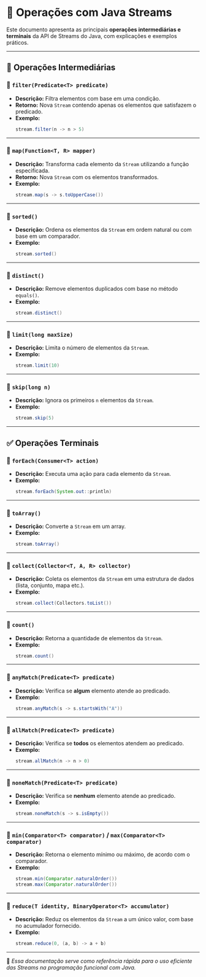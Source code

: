 # 📘 Operações com Java Streams

Este documento apresenta as principais **operações intermediárias e terminais** da API de Streams do Java, com explicações e exemplos práticos.

---

## 🚧 Operações Intermediárias

### 🔹 `filter(Predicate<T> predicate)`
- **Descrição:** Filtra elementos com base em uma condição.
- **Retorno:** Nova `Stream` contendo apenas os elementos que satisfazem o predicado.
- **Exemplo:**
  ```java
  stream.filter(n -> n > 5)
  ```

---

### 🔹 `map(Function<T, R> mapper)`
- **Descrição:** Transforma cada elemento da `Stream` utilizando a função especificada.
- **Retorno:** Nova `Stream` com os elementos transformados.
- **Exemplo:**
  ```java
  stream.map(s -> s.toUpperCase())
  ```

---

### 🔹 `sorted()`
- **Descrição:** Ordena os elementos da `Stream` em ordem natural ou com base em um comparador.
- **Exemplo:**
  ```java
  stream.sorted()
  ```

---

### 🔹 `distinct()`
- **Descrição:** Remove elementos duplicados com base no método `equals()`.
- **Exemplo:**
  ```java
  stream.distinct()
  ```

---

### 🔹 `limit(long maxSize)`
- **Descrição:** Limita o número de elementos da `Stream`.
- **Exemplo:**
  ```java
  stream.limit(10)
  ```

---

### 🔹 `skip(long n)`
- **Descrição:** Ignora os primeiros `n` elementos da `Stream`.
- **Exemplo:**
  ```java
  stream.skip(5)
  ```

---

## ✅ Operações Terminais

### 🔸 `forEach(Consumer<T> action)`
- **Descrição:** Executa uma ação para cada elemento da `Stream`.
- **Exemplo:**
  ```java
  stream.forEach(System.out::println)
  ```

---

### 🔸 `toArray()`
- **Descrição:** Converte a `Stream` em um array.
- **Exemplo:**
  ```java
  stream.toArray()
  ```

---

### 🔸 `collect(Collector<T, A, R> collector)`
- **Descrição:** Coleta os elementos da `Stream` em uma estrutura de dados (lista, conjunto, mapa etc.).
- **Exemplo:**
  ```java
  stream.collect(Collectors.toList())
  ```

---

### 🔸 `count()`
- **Descrição:** Retorna a quantidade de elementos da `Stream`.
- **Exemplo:**
  ```java
  stream.count()
  ```

---

### 🔸 `anyMatch(Predicate<T> predicate)`
- **Descrição:** Verifica se **algum** elemento atende ao predicado.
- **Exemplo:**
  ```java
  stream.anyMatch(s -> s.startsWith("A"))
  ```

---

### 🔸 `allMatch(Predicate<T> predicate)`
- **Descrição:** Verifica se **todos** os elementos atendem ao predicado.
- **Exemplo:**
  ```java
  stream.allMatch(n -> n > 0)
  ```

---

### 🔸 `noneMatch(Predicate<T> predicate)`
- **Descrição:** Verifica se **nenhum** elemento atende ao predicado.
- **Exemplo:**
  ```java
  stream.noneMatch(s -> s.isEmpty())
  ```

---

### 🔸 `min(Comparator<T> comparator)` / `max(Comparator<T> comparator)`
- **Descrição:** Retorna o elemento mínimo ou máximo, de acordo com o comparador.
- **Exemplo:**
  ```java
  stream.min(Comparator.naturalOrder())
  stream.max(Comparator.naturalOrder())
  ```

---

### 🔸 `reduce(T identity, BinaryOperator<T> accumulator)`
- **Descrição:** Reduz os elementos da `Stream` a um único valor, com base no acumulador fornecido.
- **Exemplo:**
  ```java
  stream.reduce(0, (a, b) -> a + b)
  ```

---

📌 *Essa documentação serve como referência rápida para o uso eficiente das Streams na programação funcional com Java.*
